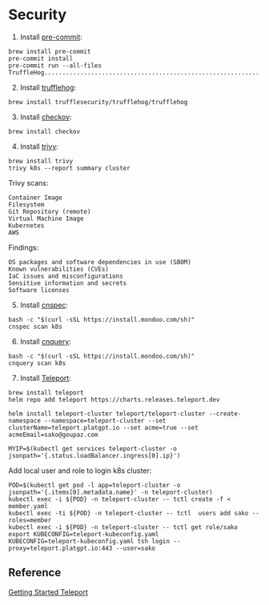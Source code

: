 # Security

1. Install [pre-commit](https://pre-commit.com):

```
brew install pre-commit
pre-commit install
pre-commit run --all-files
TruffleHog...............................................................Passed
```

2. Install [trufflehog](https://github.com/trufflesecurity/trufflehog):
```
brew install trufflesecurity/trufflehog/trufflehog
```

3. Install [checkov](https://github.com/bridgecrewio/checkov):
```
brew install checkov
```

4. Install [trivy](https://github.com/aquasecurity/trivy):
```
brew install trivy
trivy k8s --report summary cluster
```

Trivy scans:
```
Container Image
Filesystem
Git Repository (remote)
Virtual Machine Image
Kubernetes
AWS
```
Findings:
```
OS packages and software dependencies in use (SBOM)
Known vulnerabilities (CVEs)
IaC issues and misconfigurations
Sensitive information and secrets
Software licenses
```

5. Install [cnspec](https://github.com/mondoohq/cnspec):
```
bash -c "$(curl -sSL https://install.mondoo.com/sh)"
cnspec scan k8s
```

6. Install [cnquery](https://github.com/mondoohq/cnquery):
```
bash -c "$(curl -sSL https://install.mondoo.com/sh)"
cnquery scan k8s
```

7. Install [Teleport](https://github.com/gravitational/teleport):

```
brew install teleport
helm repo add teleport https://charts.releases.teleport.dev

helm install teleport-cluster teleport/teleport-cluster --create-namespace --namespace=teleport-cluster --set clusterName=teleport.platgpt.io --set acme=true --set acmeEmail=sako@goupaz.com

MYIP=$(kubectl get services teleport-cluster -o jsonpath='{.status.loadBalancer.ingress[0].ip}')
```

Add local user and role to login k8s cluster:
```
POD=$(kubectl get pod -l app=teleport-cluster -o jsonpath='{.items[0].metadata.name}' -n teleport-cluster)
kubectl exec -i ${POD} -n teleport-cluster -- tctl create -f < member.yaml 
kubectl exec -ti ${POD} -n teleport-cluster -- tctl  users add sako --roles=member
kubectl exec -i ${POD} -n teleport-cluster -- tctl get role/sako
export KUBECONFIG=teleport-kubeconfig.yaml
KUBECONFIG=teleport-kubeconfig.yaml tsh login --proxy=teleport.platgpt.io:443 --user=sako
```

## Reference
[Getting Started Teleport](https://goteleport.com/docs/kubernetes-access/getting-started/cluster)

